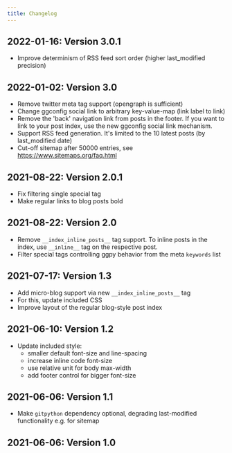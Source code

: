 ```yaml
---
title: Changelog
---
```


## 2022-01-16: Version 3.0.1

* Improve determinism of RSS feed sort order (higher last_modified precision)

## 2022-01-02: Version 3.0

* Remove twitter meta tag support (opengraph is sufficient)
* Change ggconfig social link to arbitrary key-value-map (link label to link)
* Remove the 'back' navigation link from posts in the footer.
  If you want to link to your post index, use the new ggconfig social link mechanism.
* Support RSS feed generation. It's limited to the 10 latest posts (by last_modified date)
* Cut-off sitemap after 50000 entries, see https://www.sitemaps.org/faq.html

## 2021-08-22: Version 2.0.1

* Fix filtering single special tag
* Make regular links to blog posts bold

## 2021-08-22: Version 2.0

* Remove `__index_inline_posts__` tag support.
  To inline posts in the index, use `__inline__` tag on the respective post.
* Filter special tags controlling ggpy behavior from the meta `keywords` list

## 2021-07-17: Version 1.3

* Add micro-blog support via new `__index_inline_posts__` tag
* For this, update included CSS
* Improve layout of the regular blog-style post index

## 2021-06-10: Version 1.2

* Update included style:
    - smaller default font-size and line-spacing
    - increase inline code font-size
    - use relative unit for body max-width
    - add footer control for bigger font-size

## 2021-06-06: Version 1.1

* Make `gitpython` dependency optional, degrading last-modified functionality e.g. for sitemap

## 2021-06-06: Version 1.0
